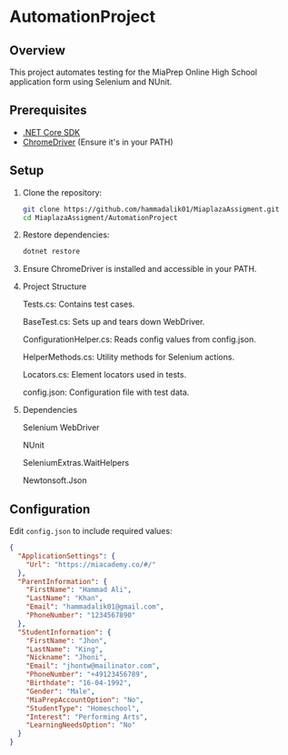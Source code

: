# AutomationProject

## Overview

This project automates testing for the MiaPrep Online High School application form using Selenium and NUnit.

## Prerequisites

- [.NET Core SDK](https://dotnet.microsoft.com/download)
- [ChromeDriver](https://sites.google.com/a/chromium.org/chromedriver/) (Ensure it's in your PATH)

## Setup

1. Clone the repository:
    ```sh
    git clone https://github.com/hammadalik01/MiaplazaAssigment.git
    cd MiaplazaAssigment/AutomationProject
    ```

2. Restore dependencies:
    ```sh
    dotnet restore
    ```

3. Ensure ChromeDriver is installed and accessible in your PATH.

4. Project Structure

   Tests.cs: Contains test cases.

   BaseTest.cs: Sets up and tears down WebDriver.

   ConfigurationHelper.cs: Reads config values from config.json.

   HelperMethods.cs: Utility methods for Selenium actions.

   Locators.cs: Element locators used in tests.

   config.json: Configuration file with test data.



5. Dependencies

   Selenium WebDriver

   NUnit

   SeleniumExtras.WaitHelpers

   Newtonsoft.Json


## Configuration

Edit `config.json` to include required values:

```json
{
  "ApplicationSettings": {
    "Url": "https://miacademy.co/#/"
  },
  "ParentInformation": {
    "FirstName": "Hammad Ali",
    "LastName": "Khan",
    "Email": "hammadalik01@gmail.com",
    "PhoneNumber": "1234567890"
  },
  "StudentInformation": {
    "FirstName": "Jhon",
    "LastName": "King",
    "Nickname": "Jhoni",
    "Email": "jhontw@mailinator.com",
    "PhoneNumber": "+49123456789",
    "Birthdate": "16-04-1992",
    "Gender": "Male",
    "MiaPrepAccountOption": "No",
    "StudentType": "Homeschool",
    "Interest": "Performing Arts",
    "LearningNeedsOption": "No"
  }
}




